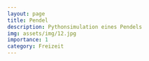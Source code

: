 ```yaml
---
layout: page
title: Pendel
description: Pythonsimulation eines Pendels 
img: assets/img/12.jpg
importance: 1
category: Freizeit
---
```


